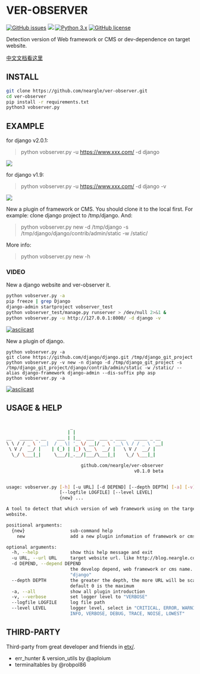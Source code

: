 # VER-OBSERVER

[![GitHub issues](https://img.shields.io/github/issues/neargle/ver-observer.svg?style=flat-square)](https://github.com/neargle/ver-observer/issues)
[![](https://img.shields.io/github/commits-since/neargle/ver-observer/0.1.0.svg?style=flat-square)](https://github.com/neargle/ver-observer/commits/master)
[![Python 3.x](https://img.shields.io/badge/python-3.x-yellow.svg?style=flat-square)](https://www.python.org/) 
[![GitHub license](https://img.shields.io/badge/license-GPLv3-blue.svg?style=flat-square)](https://github.com/neargle/ver-observer/blob/master/LICENSE)

Detection version of Web framework or CMS or dev-dependence on target website.

[中文文档看这里](http://blog.neargle.com/2018/01/29/ver-observer-a-tool-about-version-detection/)

## INSTALL

```bash
git clone https://github.com/neargle/ver-observer.git
cd ver-observer
pip install -r requirements.txt
python3 vobserver.py
```

## EXAMPLE

for django v2.0.1:

> python vobserver.py -u https://www.xxx.com/ -d django

![](http://ww1.sinaimg.cn/large/005y7Ba5ly1fnxbwmiawrj31c70w4gsj.jpg)

for django v1.9:

> python vobserver.py -u https://www.xxx.com/ -d django -v

![](http://ww1.sinaimg.cn/large/005y7Ba5ly1fnxjltmhxvj30py0bf417.jpg)

New a plugin of framework or CMS. You should clone it to the local first. For example: clone django project to /tmp/django. And: 

> python vobserver.py new -d /tmp/django -s /tmp/django/django/contrib/admin/static -w /static/

More info:

> python vobserver.py new -h

### VIDEO

New a django website and ver-observer it.

```bash
python vobserver.py -a
pip freeze | grep Django
django-admin startproject vobserver_test
python vobserver_test/manage.py runserver > /dev/null 2>&1 &
python vobserver.py -u http://127.0.0.1:8000/ -d django -v
```

[![asciicast](https://asciinema.org/a/ua1WOqMkUummi25QxImlFRNpN.png)](https://asciinema.org/a/ua1WOqMkUummi25QxImlFRNpN)

New a plugin of django.

```
python vobserver.py -a
git clone https://github.com/django/django.git /tmp/django_git_project
python vobserver.py -v new -n django -d /tmp/django_git_project -s /tmp/django_git_project/django/contrib/admin/static -w /static/ --alias django-framework django-admin --dis-suffix php asp
python vobserver.py -a
```

[![asciicast](https://asciinema.org/a/eJUPNOKzIA9imNnlLs8hoYU04.png)](https://asciinema.org/a/eJUPNOKzIA9imNnlLs8hoYU04)

## USAGE & HELP

```bash

                        _
                       | |
__   _____ _ __    ___ | |__  ___  ___ _ ____   _____ _ __
\ \ / / _ \ '__|  / _ \| '_ \/ __|/ _ \ '__\ \ / / _ \ '__|
 \ V /  __/ |    | (_) | |_) \__ \  __/ |   \ V /  __/ |
  \_/ \___|_|     \___/|_.__/|___/\___|_|    \_/ \___|_|

                            github.com/neargle/ver-observer
                                                v0.1.0 beta


usage: vobserver.py [-h] [-u URL] [-d DEPEND] [--depth DEPTH] [-a] [-v]
                    [--logfile LOGFILE] [--level LEVEL]
                    {new} ...

A tool to detect that which version of web framework using on the target
website.

positional arguments:
  {new}                 sub-command help
    new                 add a new plugin infomation of framework or cms

optional arguments:
  -h, --help            show this help message and exit
  -u URL, --url URL     target website url. like http://blog.neargle.com
  -d DEPEND, --depend DEPEND
                        the develop depend, web framework or cms name. like
                        "django"
  --depth DEPTH         the greater the depth, the more URL will be scan,
                        default 0 is the maximum
  -a, --all             show all plugin introduction
  -v, --verbose         set logger level to "VERBOSE"
  --logfile LOGFILE     log file path
  --level LEVEL         logger level, select in "CRITICAL, ERROR, WARNING,
                        INFO, VERBOSE, DEBUG, TRACE, NOISE, LOWEST"
```

## THIRD-PARTY 

Third-party from great developer and friends in [etx/](https://github.com/neargle/ver-observer/tree/master/ext).

- err_hunter & version_utils by @aploium
- terminaltables by @robpol86


